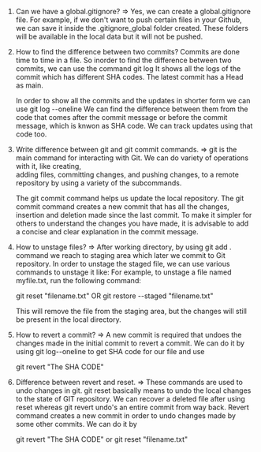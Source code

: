 
1.  Can we have a global.gitignore?
=>  Yes, we can create a global.gitignore file. For example, if we don't want to push certain files in 
    your Github, we can save it inside the .gitignore_global folder created. These folders will be available in the local data but it will not be pushed.


2.  How to find the difference between two commits?
    Commits are done time to time in a file. So inorder to find the difference between two commits, we can use the command 
    git log 
    It shows all the logs of the commit which has different SHA codes. The latest commit has a Head as main. 

    In order to show all the commits and the updates in shorter form we can use 
    git log --oneline 
    We can find the difference between them from the code that comes after the commit message or before the commit message, which is knwon as SHA code. We can track updates using that code too.



3.  Write difference between git and git commit commands. 
=>  git is the main command for interacting with Git. We can do variety of operations with it, like creating,     
    adding files, committing changes, and pushing changes, to a remote repository by using a variety of the subcommands. 

    The git commit command helps us update the local repository. The git commit command creates a new commit that has all the changes, insertion and deletion made since the last commit. To make it simpler for others to understand the changes you have made, it is advisable to add a concise and clear explanation in the commit message.


4.  How to unstage files?
=>  After working directory, by using git add . command we reach to staging area which later we commit to 
    Git repository. In order to unstage the staged file, we can use various commands to unstage it like: 
    For example, to unstage a file named myfile.txt, run the following command:
    
    git reset "filename.txt" OR git restore --staged "filename.txt" 
    
    This will remove the file from the staging area, but the changes will still be present in the local directory.


5.  How to revert a commit?
=>  A new commit is required that undoes the changes made in the initial commit to revert a commit.
    We can do it by using git log--oneline to get SHA code for our file and use 

    git revert "The SHA CODE" 

    
6.  Difference between revert and reset. 
=>  These commands are used to undo changes in git. 
    git reset basically means to undo the local changes to the state of GIT repository. We can recover a deleted file after using reset whereas git revert undo's an entire commit from way back. Revert command creates a new commit in order to undo changes made by some other commits.  We can do it by 

    git revert "The SHA CODE" or 
    git reset "filename.txt"



